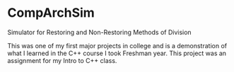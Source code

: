 # CompArchSim
Simulator for Restoring and Non-Restoring Methods of Division

This was one of my first major projects in college and is a demonstration of what I learned in the C++ course I took Freshman year. This project was an assignment for my Intro to C++ class.
